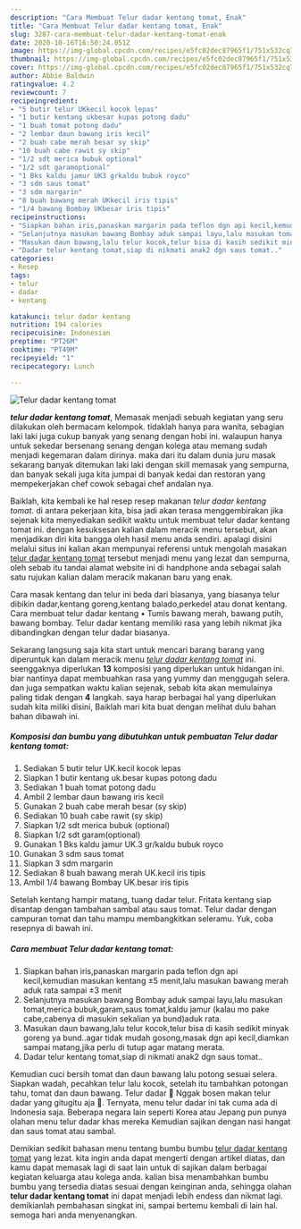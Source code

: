 ```yaml
---
description: "Cara Membuat Telur dadar kentang tomat, Enak"
title: "Cara Membuat Telur dadar kentang tomat, Enak"
slug: 3287-cara-membuat-telur-dadar-kentang-tomat-enak
date: 2020-10-16T16:50:24.051Z
image: https://img-global.cpcdn.com/recipes/e5fc02dec87965f1/751x532cq70/telur-dadar-kentang-tomat-foto-resep-utama.jpg
thumbnail: https://img-global.cpcdn.com/recipes/e5fc02dec87965f1/751x532cq70/telur-dadar-kentang-tomat-foto-resep-utama.jpg
cover: https://img-global.cpcdn.com/recipes/e5fc02dec87965f1/751x532cq70/telur-dadar-kentang-tomat-foto-resep-utama.jpg
author: Abbie Baldwin
ratingvalue: 4.2
reviewcount: 7
recipeingredient:
- "5 butir telur UKkecil kocok lepas"
- "1 butir kentang ukbesar kupas potong dadu"
- "1 buah tomat potong dadu"
- "2 lembar daun bawang iris kecil"
- "2 buah cabe merah besar sy skip"
- "10 buah cabe rawit sy skip"
- "1/2 sdt merica bubuk optional"
- "1/2 sdt garamoptional"
- "1 Bks kaldu jamur UK3 grkaldu bubuk royco"
- "3 sdm saus tomat"
- "3 sdm margarin"
- "8 buah bawang merah UKkecil iris tipis"
- "1/4 bawang Bombay UKbesar iris tipis"
recipeinstructions:
- "Siapkan bahan iris,panaskan margarin pada teflon dgn api kecil,kemudian masukan kentang ±5 menit,lalu masukan bawang merah aduk rata sampai ±3 menit"
- "Selanjutnya masukan bawang Bombay aduk sampai layu,lalu masukan tomat,merica bubuk,garam,saus tomat,kaldu jamur (kalau mo pake cabe,cabenya di masukin sekalian ya bund)aduk rata."
- "Masukan daun bawang,lalu telur kocok,telur bisa di kasih sedikit minyak goreng ya bund..agar tidak mudah gosong,masak dgn api kecil,diamkan sampai matang,jika perlu di tutup agar matang merata."
- "Dadar telur kentang tomat,siap di nikmati anak2 dgn saus tomat.."
categories:
- Resep
tags:
- telur
- dadar
- kentang

katakunci: telur dadar kentang 
nutrition: 194 calories
recipecuisine: Indonesian
preptime: "PT26M"
cooktime: "PT49M"
recipeyield: "1"
recipecategory: Lunch

---
```



![Telur dadar kentang tomat](https://img-global.cpcdn.com/recipes/e5fc02dec87965f1/751x532cq70/telur-dadar-kentang-tomat-foto-resep-utama.jpg)

<b><i>telur dadar kentang tomat</i></b>, Memasak menjadi sebuah kegiatan yang seru dilakukan oleh bermacam kelompok. tidaklah hanya para wanita, sebagian laki laki juga cukup banyak yang senang dengan hobi ini. walaupun hanya untuk sekedar bersenang senang dengan kolega atau memang sudah menjadi kegemaran dalam dirinya. maka dari itu dalam dunia juru masak sekarang banyak ditemukan laki laki dengan skill memasak yang sempurna, dan banyak sekali juga kita jumpai di banyak kedai dan restoran yang mempekerjakan chef cowok sebagai chef andalan nya.

Baiklah, kita kembali ke hal resep resep makanan <i>telur dadar kentang tomat</i>. di antara pekerjaan kita, bisa jadi akan terasa menggembirakan jika sejenak kita menyediakan sedikit waktu untuk membuat telur dadar kentang tomat ini. dengan kesuksesan kalian dalam meracik menu tersebut, akan menjadikan diri kita bangga oleh hasil menu anda sendiri. apalagi disini melalui situs ini kalian akan mempunyai referensi untuk mengolah masakan <u>telur dadar kentang tomat</u> tersebut menjadi menu yang lezat dan sempurna, oleh sebab itu tandai alamat website ini di handphone anda sebagai salah satu rujukan kalian dalam meracik makanan baru yang enak.

Cara masak kentang dan telur ini beda dari biasanya, yang biasanya telur dibikin dadar,kentang goreng,kentang balado,perkedel atau donat kentang. Cara membuat telur dadar kentang • Tumis bawang merah, bawang putih, bawang bombay. Telur dadar kentang memiliki rasa yang lebih nikmat jika dibandingkan dengan telur dadar biasanya.


Sekarang langsung saja kita start untuk mencari barang barang yang diperuntuk kan dalam meracik menu <u><i>telur dadar kentang tomat</i></u> ini. seenggaknya diperlukan <b>13</b> komposisi yang diperlukan untuk hidangan ini. biar nantinya dapat membuahkan rasa yang yummy dan menggugah selera. dan juga sempatkan waktu kalian sejenak, sebab kita akan memulainya paling tidak dengan <b>4</b> langkah. saya harap berbagai hal yang diperlukan sudah kita miliki disini, Baiklah mari kita buat dengan melihat dulu bahan bahan dibawah ini.

<!--inarticleads1-->

##### Komposisi dan bumbu yang dibutuhkan untuk pembuatan Telur dadar kentang tomat:

1. Sediakan 5 butir telur UK.kecil kocok lepas
1. Siapkan 1 butir kentang uk.besar kupas potong dadu
1. Sediakan 1 buah tomat potong dadu
1. Ambil 2 lembar daun bawang iris kecil
1. Gunakan 2 buah cabe merah besar (sy skip)
1. Sediakan 10 buah cabe rawit (sy skip)
1. Siapkan 1/2 sdt merica bubuk (optional)
1. Siapkan 1/2 sdt garam(optional)
1. Gunakan 1 Bks kaldu jamur UK.3 gr/kaldu bubuk royco
1. Gunakan 3 sdm saus tomat
1. Siapkan 3 sdm margarin
1. Sediakan 8 buah bawang merah UK.kecil iris tipis
1. Ambil 1/4 bawang Bombay UK.besar iris tipis


Setelah kentang hampir matang, tuang dadar telur. Fritata kentang siap disantap dengan tambahan sambal atau saus tomat. Telur dadar dengan campuran tomat dan tahu mampu membangkitkan seleramu. Yuk, coba resepnya di bawah ini. 

<!--inarticleads2-->

##### Cara membuat Telur dadar kentang tomat:

1. Siapkan bahan iris,panaskan margarin pada teflon dgn api kecil,kemudian masukan kentang ±5 menit,lalu masukan bawang merah aduk rata sampai ±3 menit
1. Selanjutnya masukan bawang Bombay aduk sampai layu,lalu masukan tomat,merica bubuk,garam,saus tomat,kaldu jamur (kalau mo pake cabe,cabenya di masukin sekalian ya bund)aduk rata.
1. Masukan daun bawang,lalu telur kocok,telur bisa di kasih sedikit minyak goreng ya bund..agar tidak mudah gosong,masak dgn api kecil,diamkan sampai matang,jika perlu di tutup agar matang merata.
1. Dadar telur kentang tomat,siap di nikmati anak2 dgn saus tomat..


Kemudian cuci bersih tomat dan daun bawang lalu potong sesuai selera. Siapkan wadah, pecahkan telur lalu kocok, setelah itu tambahkan potongan tahu, tomat dan daun bawang. Telur dadar 🍳 Nggak bosen makan telur dadar yang gitugitu aja 🍳. Ternyata, menu telur dadar ini tak cuma ada di Indonesia saja. Beberapa negara lain seperti Korea atau Jepang pun punya olahan menu telur dadar khas mereka Kemudian sajikan dengan nasi hangat dan saus tomat atau sambal. 

Demikian sedikit bahasan menu tentang bumbu bumbu <u>telur dadar kentang tomat</u> yang lezat. kita ingin anda dapat mengerti dengan artikel diatas, dan kamu dapat memasak lagi di saat lain untuk di sajikan dalam berbagai kegiatan keluarga atau kolega anda. kalian bisa menambahkan bumbu bumbu yang tersedia diatas sesuai dengan keinginan anda, sehingga olahan <b>telur dadar kentang tomat</b> ini dapat menjadi lebih endess dan nikmat lagi. demikianlah pembahasan singkat ini, sampai bertemu kembali di lain hal. semoga hari anda menyenangkan.
